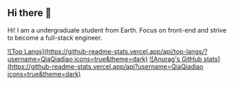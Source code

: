 ## Hi there 👋

<!--
**QiaQiadiao/QiaQiadiao** is a ✨ _special_ ✨ repository because its `README.md` (this file) appears on your GitHub profile.

Here are some ideas to get you started:

- 🔭 I’m currently working on ...
- 🌱 I’m currently learning ...
- 👯 I’m looking to collaborate on ...
- 🤔 I’m looking for help with ...
- 💬 Ask me about ...
- 📫 How to reach me: ...
- 😄 Pronouns: ...
- ⚡ Fun fact: ...
-->
Hi! I am a undergraduate student from Earth.  Focus on front-end and strive to become a full-stack engineer.

[![Top Langs](https://github-readme-stats.vercel.app/api/top-langs/?username=QiaQiadiao icons=true&theme=dark)](https://github.com/anuraghazra/github-readme-stats)
[![Anurag's GitHub stats](https://github-readme-stats.vercel.app/api?username=QiaQiadiao icons=true&theme=dark)](https://github.com/anuraghazra/github-readme-stats) 

